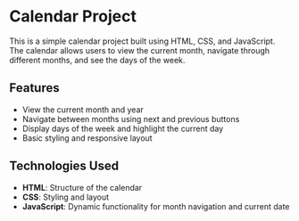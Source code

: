  # Calendar Project

This is a simple calendar project built using HTML, CSS, and JavaScript. The calendar allows users to view the current month, navigate through different months, and see the days of the week.

## Features
- View the current month and year
- Navigate between months using next and previous buttons
- Display days of the week and highlight the current day
- Basic styling and responsive layout

## Technologies Used
- **HTML**: Structure of the calendar
- **CSS**: Styling and layout
- **JavaScript**: Dynamic functionality for month navigation and current date

